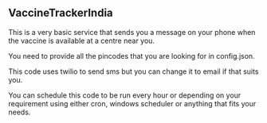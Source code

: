 ## VaccineTrackerIndia

This is a very basic service that sends you a message on your phone when the vaccine is available at a centre near you.

You need to provide all the pincodes that you are looking for in config.json.

This code uses twilio to send sms but you can change it to email if that suits you. 

You can schedule this code to be run every hour or depending on your requirement using either cron, windows scheduler or anything that fits your needs. 
